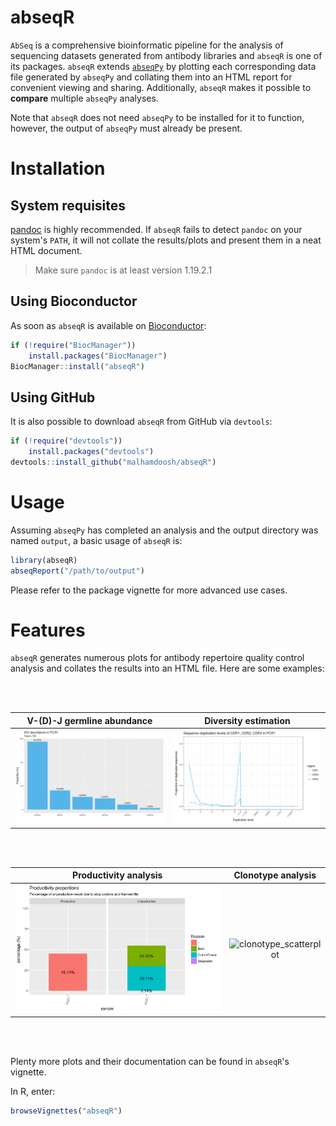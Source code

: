 # abseqR

`AbSeq` is a comprehensive bioinformatic pipeline for the analysis of sequencing datasets generated from antibody libraries and `abseqR` is one of its packages. `abseqR` extends [`abseqPy`](https://github.com/malhamdoosh/abseqPy) by
plotting each corresponding data file generated by `abseqPy` and
collating them into an HTML report for convenient viewing and sharing.
Additionally, `abseqR` makes it possible to __compare__ multiple
`abseqPy` analyses.

Note that `abseqR` does not need `abseqPy` to be installed for it to function,
however, the output of `abseqPy` must already be present.


# Installation

## System requisites

[pandoc](http://pandoc.org/installing.html) is highly
recommended. If `abseqR` fails to detect `pandoc` on your
system's `PATH`, it will not collate the results/plots and present
them in a neat HTML document.

> Make sure `pandoc` is at least version 1.19.2.1


## Using Bioconductor

As soon as `abseqR` is available on [Bioconductor](http://bioconductor.org/):
```r
if (!require("BiocManager"))
    install.packages("BiocManager")
BiocManager::install("abseqR")
```

## Using GitHub

It is also possible to download `abseqR` from GitHub via `devtools`:
```r
if (!require("devtools"))
    install.packages("devtools")
devtools::install_github("malhamdoosh/abseqR")
```

# Usage

Assuming `abseqPy` has completed an analysis and the output directory was
named `output`, a basic usage of `abseqR` is:

```r
library(abseqR)
abseqReport("/path/to/output")
```

Please refer to the package vignette for more advanced use cases.


# Features

`abseqR` generates numerous plots for antibody repertoire quality control analysis
and collates the results into an HTML file. Here are some examples:

<br/>
<br/>

__V-(D)-J germline abundance__                                   | __Diversity estimation__
:---------------------------------------------------------------:|:--------------------------------------------------:
![VDJ Germline abundance](images/PCR1_igv_dist_family_level.png) | ![CDR duplication](images/PCR1_cdr_duplication.png)

<br/>
<br/>

__Productivity analysis__                             | __Clonotype analysis__
:----------------------------------------------------:|:---------------------------------------------------------------:
![Productivity summary](images/PCR1_productivity.png) | <img src="images/PCR1_vs_PCR2_clone_scatter.png" width="2000" alt="clonotype_scatterplot"/>


<br/>
<br/>

Plenty more plots and their documentation can be found in `abseqR`'s vignette.

In R, enter:

```r
browseVignettes("abseqR")
```
